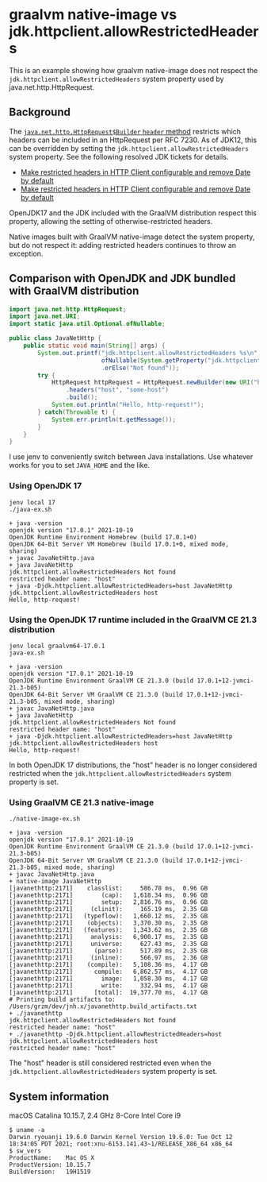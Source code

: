 # graalvm native-image vs jdk.httpclient.allowRestrictedHeaders

This is an example showing how graalvm native-image does not respect
the `jdk.httpclient.allowRestrictedHeaders` system property used by
java.net.http.HttpRequest.

## Background

The [`java.net.http.HttpRequest$Builder` `header`
method][header-method] restricts which headers can be included in an
HttpRequest per RFC 7230. As of JDK12, this can be overridden by
setting the `jdk.httpclient.allowRestrictedHeaders` system
property. See the following resolved JDK tickets for details.

* [Make restricted headers in HTTP Client configurable and remove Date by default](https://bugs.openjdk.java.net/browse/JDK-8213189)
* [Make restricted headers in HTTP Client configurable and remove Date by default](https://bugs.openjdk.java.net/browse/JDK-8213696)

OpenJDK17 and the JDK included with the GraalVM distribution
respect this property, allowing the setting of otherwise-restricted
headers.

[header-method]: https://docs.oracle.com/en/java/javase/11/docs/api/java.net.http/java/net/http/HttpRequest.Builder.html#header(java.lang.String,java.lang.String)

 Native images built with GraalVM native-image detect the system
 property, but do not respect it: adding restricted headers continues
 to throw an exception.

## Comparison with OpenJDK and JDK bundled with GraalVM distribution

```java
import java.net.http.HttpRequest;
import java.net.URI;
import static java.util.Optional.ofNullable;

public class JavaNetHttp {
    public static void main(String[] args) {
        System.out.printf("jdk.httpclient.allowRestrictedHeaders %s\n",
                          ofNullable(System.getProperty("jdk.httpclient.allowRestrictedHeaders"))
                          .orElse("Not found"));
        try {
            HttpRequest httpRequest = HttpRequest.newBuilder(new URI("https://www.graalvm.org"))
                .headers("host", "some-host")
                .build();
            System.out.println("Hello, http-request!");
        } catch(Throwable t) {
            System.err.println(t.getMessage());
        }
    }
}
```

I use jenv to conveniently switch between Java installations. Use
whatever works for you to set `JAVA_HOME` and the like.

### Using OpenJDK 17

```shell
jenv local 17
./java-ex.sh 
```
```
+ java -version
openjdk version "17.0.1" 2021-10-19
OpenJDK Runtime Environment Homebrew (build 17.0.1+0)
OpenJDK 64-Bit Server VM Homebrew (build 17.0.1+0, mixed mode, sharing)
+ javac JavaNetHttp.java
+ java JavaNetHttp
jdk.httpclient.allowRestrictedHeaders Not found
restricted header name: "host"
+ java -Djdk.httpclient.allowRestrictedHeaders=host JavaNetHttp
jdk.httpclient.allowRestrictedHeaders host
Hello, http-request!
```

### Using the OpenJDK 17 runtime included in the GraalVM CE 21.3 distribution

```shell
jenv local graalvm64-17.0.1
java-ex.sh
```
```
+ java -version
openjdk version "17.0.1" 2021-10-19
OpenJDK Runtime Environment GraalVM CE 21.3.0 (build 17.0.1+12-jvmci-21.3-b05)
OpenJDK 64-Bit Server VM GraalVM CE 21.3.0 (build 17.0.1+12-jvmci-21.3-b05, mixed mode, sharing)
+ javac JavaNetHttp.java
+ java JavaNetHttp
jdk.httpclient.allowRestrictedHeaders Not found
restricted header name: "host"
+ java -Djdk.httpclient.allowRestrictedHeaders=host JavaNetHttp
jdk.httpclient.allowRestrictedHeaders host
Hello, http-request!
```

In both OpenJDK 17 distributions, the "host" header is no longer considered restricted when the `jdk.httpclient.allowRestrictedHeaders` system property is set.


### Using GraalVM CE 21.3 native-image

```
./native-image-ex.sh
```

```
+ java -version
openjdk version "17.0.1" 2021-10-19
OpenJDK Runtime Environment GraalVM CE 21.3.0 (build 17.0.1+12-jvmci-21.3-b05)
OpenJDK 64-Bit Server VM GraalVM CE 21.3.0 (build 17.0.1+12-jvmci-21.3-b05, mixed mode, sharing)
+ javac JavaNetHttp.java
+ native-image JavaNetHttp
[javanethttp:2171]    classlist:     586.78 ms,  0.96 GB
[javanethttp:2171]        (cap):   1,618.34 ms,  0.96 GB
[javanethttp:2171]        setup:   2,816.76 ms,  0.96 GB
[javanethttp:2171]     (clinit):     165.19 ms,  2.35 GB
[javanethttp:2171]   (typeflow):   1,660.12 ms,  2.35 GB
[javanethttp:2171]    (objects):   3,370.30 ms,  2.35 GB
[javanethttp:2171]   (features):   1,343.62 ms,  2.35 GB
[javanethttp:2171]     analysis:   6,900.17 ms,  2.35 GB
[javanethttp:2171]     universe:     627.43 ms,  2.35 GB
[javanethttp:2171]      (parse):     517.89 ms,  2.35 GB
[javanethttp:2171]     (inline):     566.97 ms,  2.36 GB
[javanethttp:2171]    (compile):   5,108.36 ms,  4.17 GB
[javanethttp:2171]      compile:   6,862.57 ms,  4.17 GB
[javanethttp:2171]        image:   1,058.30 ms,  4.17 GB
[javanethttp:2171]        write:     332.94 ms,  4.17 GB
[javanethttp:2171]      [total]:  19,377.70 ms,  4.17 GB
# Printing build artifacts to: /Users/grzm/dev/jnh.x/javanethttp.build_artifacts.txt
+ ./javanethttp
jdk.httpclient.allowRestrictedHeaders Not found
restricted header name: "host"
+ ./javanethttp -Djdk.httpclient.allowRestrictedHeaders=host
jdk.httpclient.allowRestrictedHeaders host
restricted header name: "host"
```

The "host" header is still considered restricted even when the `jdk.httpclient.allowRestrictedHeaders` system property is set.


## System information

macOS Catalina 10.15.7, 2.4 GHz 8-Core Intel Core i9

```
$ uname -a
Darwin ryouanji 19.6.0 Darwin Kernel Version 19.6.0: Tue Oct 12 18:34:05 PDT 2021; root:xnu-6153.141.43~1/RELEASE_X86_64 x86_64
$ sw_vers
ProductName:	Mac OS X
ProductVersion:	10.15.7
BuildVersion:	19H1519
```

